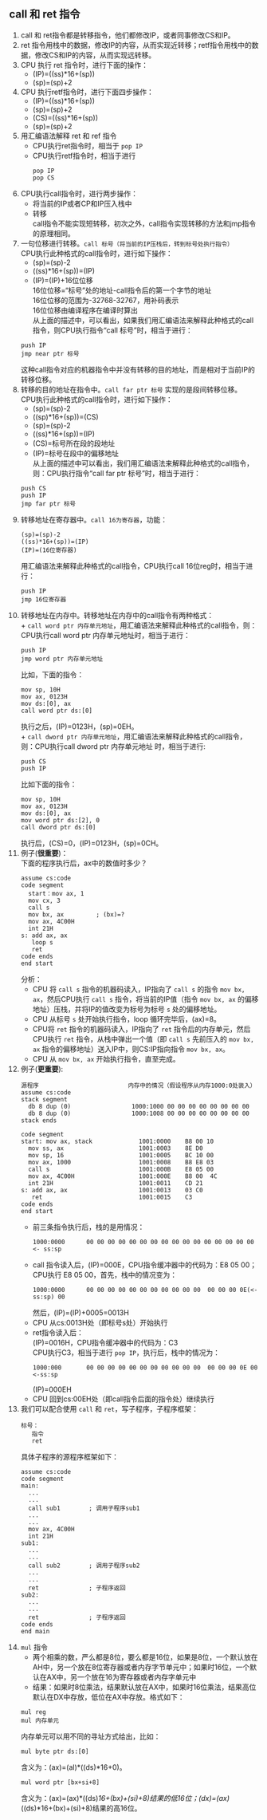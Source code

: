 ## call 和 ret 指令     
1.  call 和 ret指令都是转移指令，他们都修改IP，或者同事修改CS和IP。      
2.  ret 指令用栈中的数据，修改IP的内容，从而实现近转移；retf指令用栈中的数据，修改CS和IP的内容，从而实现远转移。    
3.  CPU 执行 ret 指令时，进行下面的操作：   
    + (IP)=((ss)*16+(sp))     
    + (sp)=(sp)+2      
4.  CPU 执行retf指令时，进行下面四步操作：      
    + (IP)=((ss)*16+(sp))     
    + (sp)=(sp)+2     
    + (CS)=((ss)*16+(sp))     
    + (sp)=(sp)+2     
5.  用汇编语法解释 ret 和 ref 指令    
    + CPU执行ret指令时，相当于 `pop IP`   
    + CPU执行retf指令时，相当于进行     
      ```
      pop IP
      pop CS
      ```      
6.  CPU执行call指令时，进行两步操作：     
    + 将当前的IP或者CP和IP压入栈中      
    + 转移      
    call指令不能实现短转移，初次之外，call指令实现转移的方法和jmp指令的原理相同。       
7.  一句位移进行转移。`call 标号（将当前的IP压栈后，转到标号处执行指令）`   
    CPU执行此种格式的call指令时，进行如下操作：   
    + (sp)=(sp)-2     
    + ((ss)*16+(sp))=(IP)     
    + (IP)=(IP)+16位位移      
    16位位移=“标号”处的地址-call指令后的第一个字节的地址   
    16位位移的范围为-32768-32767，用补码表示    
    16位位移由编译程序在编译时算出      
    从上面的描述中，可以看出，如果我们用汇编语法来解释此种格式的call指令，则CPU执行指令“call 标号”时，相当于进行：    
    ```
    push IP
    jmp near ptr 标号
    ```
    这种call指令对应的机器指令中并没有转移的目的地址，而是相对于当前IP的转移位移。    
8.  转移的目的地址在指令中。`call far ptr 标号` 实现的是段间转移位移。      
    CPU执行此种格式的call指令时，进行如下操作：   
    + (sp)=(sp)-2     
    + ((sp)*16+(sp))=(CS)       
    + (sp)=(sp)-2
    + ((ss)*16+(sp))=(IP)     
    + (CS)=标号所在段的段地址     
    + (IP)=标号在段中的偏移地址       
    从上面的描述中可以看出，我们用汇编语法来解释此种格式的call指令，则：CPU执行指令“call far ptr 标号”时，相当于进行：      
    ```
    push CS
    push IP
    jmp far ptr 标号
    ```
9.  转移地址在寄存器中。`call 16为寄存器`，功能：     
    ```
    (sp)=(sp)-2
    ((ss)*16+(sp))=(IP)
    (IP)=(16位寄存器)
    ```
    用汇编语法来解释此种格式的call指令，CPU执行call 16位reg时，相当于进行：   
    ```
    push IP
    jmp 16位寄存器
    ```
10.  转移地址在内存中。转移地址在内存中的call指令有两种格式：      
    + `call word ptr 内存单元地址`，用汇编语法来解释此种格式的call指令，则：CPU执行call word ptr 内存单元地址时，相当于进行：    
      ```
      push IP
      jmp word ptr 内存单元地址
      ```
      比如，下面的指令：      
      ```
      mov sp, 10H
      mov ax, 0123H
      mov ds:[0], ax
      call word ptr ds:[0]
      ```
      执行之后，(IP)=0123H，(sp)=0EH。      
    + `call dword ptr 内存单元地址`，用汇编语法来解释此种格式的call指令，则：CPU执行call dword ptr 内存单元地址 时，相当于进行:     
      ```
      push CS
      push IP
      ```
      比如下面的指令：      
      ```
      mov sp, 10H
      mov ax, 0123H
      mov ds:[0], ax
      mov word ptr ds:[2], 0
      call dword ptr ds:[0]
      ```
      执行后，(CS)=0，(IP)=0123H，(sp)=0CH。      
11.  例子(__很重要__)：   
     下面的程序执行后，ax中的数值时多少？   
     ```
     assume cs:code
     code segment
       start：mov ax, 1
       mov cx, 3
       call s
       mov bx, ax         ; (bx)=?
       mov ax, 4C00H
       int 21H
     s: add ax, ax
        loop s
        ret
     code ends
     end start
     ```
     分析：     
     + CPU 将 `call s` 指令的机器码读入，IP指向了 `call s`       的指令 `mov bx, ax`，然后CPU执行 `call s` 指令，将当前的IP值（指令 `mov bx, ax` 的偏移地址）压栈，并将IP的值改变为标号为标号 `s` 处的偏移地址。     
     + CPU 从标号 `s` 处开始执行指令，loop 循环完毕后，(ax)=8。     
     + CPU将 `ret` 指令的机器码读入，IP指向了 `ret` 指令后的内存单元，然后CPU执行 `ret` 指令，从栈中弹出一个值（即 `call s` 先前压入的 `mov bx, ax` 指令的偏移地址）送入IP中，则CS:IP指向指令 `mov bx, ax`。      
     + CPU 从 `mov bx, ax` 开始执行指令，直至完成。     
12.  例子(__更重要__):    
     ```
     源程序                         内存中的情况（假设程序从内存1000:0处装入）
     assume cs:code
     stack segment
       db 8 dup (0)                 1000:1000 00 00 00 00 00 00 00 00 
       db 8 dup (0)                 1000:1008 00 00 00 00 00 00 00 00
     stack ends

     code segment
     start: mov ax, stack             1001:0000    B8 00 10
       mov ss, ax                     1001:0003    8E D0
       mov sp, 16                     1001:0005    BC 10 00
       mov ax, 1000                   1001:0008    B8 E8 03
       call s                         1001:000B    E8 05 00
       mov ax, 4C00H                  1001:000E    B8 00  4C
       int 21H                        1001:0011    CD 21
     s: add ax, ax                    1001:0013    03 C0
        ret                           1001:0015    C3
     code ends
     end start
     ```
     + 前三条指令执行后，栈的是用情况：     
       ```
       1000:0000      00 00 00 00 00 00 00 00 00 00 00 00 00 00 00 00 <- ss:sp
       ```
     + call 指令读入后，(IP)=000E，CPU指令缓冲器中的代码为：E8 05 00；CPU执行 E8 05 00，首先，栈中的情况变为：    
       ```
       1000:0000      00 00 00 00 00 00 00 00 00 00 00  00 00 00 0E(<-ss:sp) 00
       ```
       然后，(IP)=(IP)+0005=0013H     
     + CPU 从cs:0013H处（即标号s处）开始执行      
     + ret指令读入后：    
       (IP)=0016H，CPU指令缓冲器中的代码为：C3    
       CPU执行C3，相当于进行 `pop IP`，执行后，栈中的情况为：   
       ```
       1000:000       00 00 00 00 00 00 00 00 00 00 00  00 00 00 0E 00 <-ss:sp
       ```
       (IP)=000EH     
     + CPU 回到cs:00EH处（即call指令后面的指令处）继续执行         
13.  我们可以配合使用 `call` 和 `ret`，写子程序，子程序框架：       
     ```
     标号：
        指令
        ret
     ```
     具体子程序的源程序框架如下：   
     ```
     assume cs:code
     code segment
     main:
       ...
       ...
       call sub1        ; 调用子程序sub1
       ...
       ...
       mov ax, 4C00H
       int 21H
     sub1:
       ...
       ...
       call sub2        ; 调用子程序sub2
       ...
       ...
       ret              ; 子程序返回
     sub2:
       ...
       ...
       ret              ; 子程序返回
     code ends
     end main
     ```
14.  `mul` 指令   
     + 两个相乘的数，严么都是8位，要么都是16位，如果是8位，一个默认放在AH中，另一个放在8位寄存器或者内存字节单元中；如果时16位，一个默认在AX中，另一个放在16为寄存器或者内存字单元中     
     + 结果：如果时8位乘法，结果默认放在AX中，如果时16位乘法，结果高位默认在DX中存放，低位在AX中存放。格式如下：
     ```
     mul reg
     mul 内存单元
     ```
     内存单元可以用不同的寻址方式给出，比如：     
     ```
     mul byte ptr ds:[0]
     ```
     含义为：(ax)=(al)*((ds)*16+0)。      
     ```
     mul word ptr [bx+si+8]
     ```
     含义为：(ax)=(ax)*((ds)*16+(bx)+(si)+8)结果的低16位；(dx)=(ax)*((ds)*16+(bx)+(si)+8)结果的高16位。    
